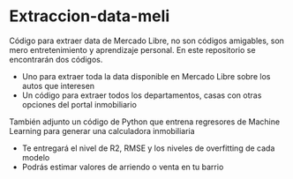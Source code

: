 # Extraccion-data-meli
Código para extraer data de Mercado Libre, no son códigos amigables, son mero entretenimiento y aprendizaje personal.
En este repositorio se encontrarán dos códigos. 
 - Uno para extraer toda la data disponible en Mercado Libre sobre los autos que interesen
 - Un código para extraer todos los departamentos, casas con otras opciones del portal inmobiliario

También adjunto un código de Python que entrena regresores de Machine Learning para generar una calculadora inmobiliaria
 - Te entregará el nivel de R2, RMSE y los niveles de overfitting de cada modelo
 - Podrás estimar valores de arriendo o venta en tu barrio
